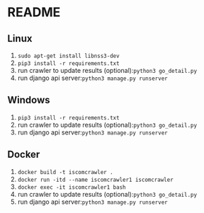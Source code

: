 # README

## Linux

1. `sudo apt-get install libnss3-dev`
2. `pip3 install -r requirements.txt`
2. run crawler to update results (optional):`python3 go_detail.py`
3. run django api server:`python3 manage.py runserver`

## Windows

1. `pip3 install -r requirements.txt`
2. run crawler to update results (optional):`python3 go_detail.py`
3. run django api server:`python3 manage.py runserver`

## Docker

1. `docker build -t iscomcrawler .`
2. `docker run -itd --name iscomcrawler1 iscomcrawler`
3. `docker exec -it iscomcrawler1 bash`
4. run crawler to update results (optional):`python3 go_detail.py`
5. run django api server:`python3 manage.py runserver`